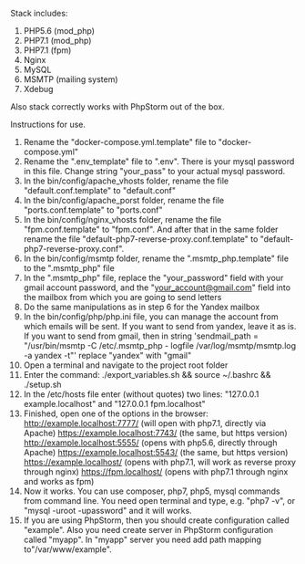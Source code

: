 Stack includes: 
1. PHP5.6 (mod_php)
2. PHP7.1 (mod_php)
3. PHP7.1 (fpm)
4. Nginx
5. MySQL
6. MSMTP (mailing system)
7. Xdebug

Also stack correctly works with PhpStorm out of the box.

Instructions for use.
1. Rename the "docker-compose.yml.template" file to "docker-compose.yml"
2. Rename the ".env_template" file to ".env". There is your mysql password in this file. Change string "your_pass" to your actual mysql password.
3. In the bin/config/apache_vhosts folder, rename the file "default.conf.template" to "default.conf"
4. In the bin/сonfig/apache_porst folder, rename the file "ports.conf.template" to "ports.conf"
5. In the bin/config/nginx_vhosts folder, rename the file "fpm.conf.template" to "fpm.conf". And after that in the same folder rename the file "default-php7-reverse-proxy.conf.template" to "default-php7-reverse-proxy.conf".
6. In the bin/config/msmtp folder, rename the ".msmtp_php.template" file to the ".msmtp_php" file
7. In the ".msmtp_php" file, replace the "your_password" field with your gmail account password, and the "your_account@gmail.com" field into the mailbox from which you are going to send letters
8. Do the same manipulations as in step 6 for the Yandex mailbox
9. In the bin/config/php/php.ini file, you can manage the account from which emails will be sent. If you want to send from yandex, leave it as is. If you want to send from gmail, then in string 'sendmail_path = "/usr/bin/msmtp -C /etc/.msmtp_php - logfile /var/log/msmtp/msmtp.log -a yandex -t"' replace "yandex" with "gmail"
10. Open a terminal and navigate to the project root folder
11. Enter the command: ./export_variables.sh && source ~/.bashrc && ./setup.sh
12. In the /etc/hosts file enter (without quotes) two lines:
    "127.0.0.1 example.localhost" and 
    "127.0.0.1 fpm.localhost" 
13. Finished, open one of the options in the browser:
	http://example.localhost:7777/ (will open with php7.1, directly via Apache)
	https://example.localhost:7743/ (the same, but https version)
	http://example.localhost:5555/ (opens with php5.6, directly through Apache)
	https://example.localhost:5543/ (the same, but https version)
	https://example.localhost/ (opens with php7.1, will work as reverse proxy through nginx)
	https://fpm.localhost/ (opens with php7.1 through nginx and works as fpm)
14. Now it works. You can use composer, php7, php5, mysql commands from command line. You need open terminal and type, e.g. "php7 -v", or "mysql -uroot -upassword" and it will works.
15. If you are using PhpStorm, then you should create configuration called "example". Also you need create server in PhpStorm configuration called "myapp". In "myapp" server you need add path mapping to"/var/www/example".
